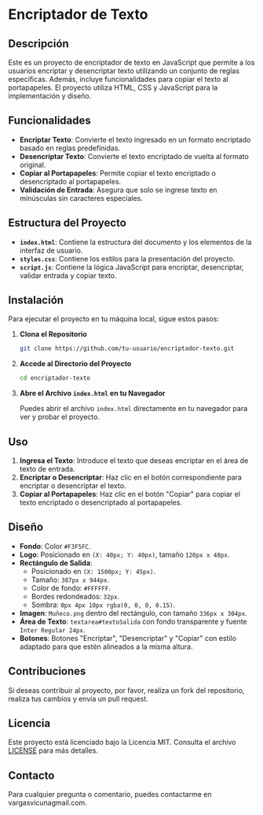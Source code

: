 # Encriptador de Texto

## Descripción

Este es un proyecto de encriptador de texto en JavaScript que permite a los usuarios encriptar y desencriptar texto utilizando un conjunto de reglas específicas. Además, incluye funcionalidades para copiar el texto al portapapeles. El proyecto utiliza HTML, CSS y JavaScript para la implementación y diseño.

## Funcionalidades

- **Encriptar Texto**: Convierte el texto ingresado en un formato encriptado basado en reglas predefinidas.
- **Desencriptar Texto**: Convierte el texto encriptado de vuelta al formato original.
- **Copiar al Portapapeles**: Permite copiar el texto encriptado o desencriptado al portapapeles.
- **Validación de Entrada**: Asegura que solo se ingrese texto en minúsculas sin caracteres especiales.

## Estructura del Proyecto

- **`index.html`**: Contiene la estructura del documento y los elementos de la interfaz de usuario.
- **`styles.css`**: Contiene los estilos para la presentación del proyecto.
- **`script.js`**: Contiene la lógica JavaScript para encriptar, desencriptar, validar entrada y copiar texto.

## Instalación

Para ejecutar el proyecto en tu máquina local, sigue estos pasos:

1. **Clona el Repositorio**

    ```bash
    git clone https://github.com/tu-usuario/encriptador-texto.git
    ```

2. **Accede al Directorio del Proyecto**

    ```bash
    cd encriptador-texto
    ```

3. **Abre el Archivo `index.html` en tu Navegador**

    Puedes abrir el archivo `index.html` directamente en tu navegador para ver y probar el proyecto.

## Uso

1. **Ingresa el Texto**: Introduce el texto que deseas encriptar en el área de texto de entrada.
2. **Encriptar o Desencriptar**: Haz clic en el botón correspondiente para encriptar o desencriptar el texto.
3. **Copiar al Portapapeles**: Haz clic en el botón "Copiar" para copiar el texto encriptado o desencriptado al portapapeles.

## Diseño

- **Fondo**: Color `#F3F5FC`.
- **Logo**: Posicionado en `(X: 40px; Y: 40px)`, tamaño `120px x 48px`.
- **Rectángulo de Salida**: 
  - Posicionado en `(X: 1500px; Y: 45px)`.
  - Tamaño: `387px x 944px`.
  - Color de fondo: `#FFFFFF`.
  - Bordes redondeados: `32px`.
  - Sombra: `0px 4px 10px rgba(0, 0, 0, 0.15)`.
- **Imagen**: `Muñeco.png` dentro del rectángulo, con tamaño `336px x 304px`.
- **Área de Texto**: `textarea#textoSalida` con fondo transparente y fuente `Inter Regular 24px`.
- **Botones**: Botones "Encriptar", "Desencriptar" y "Copiar" con estilo adaptado para que estén alineados a la misma altura.

## Contribuciones

Si deseas contribuir al proyecto, por favor, realiza un fork del repositorio, realiza tus cambios y envía un pull request.

## Licencia

Este proyecto está licenciado bajo la Licencia MIT. Consulta el archivo [LICENSE](LICENSE) para más detalles.

## Contacto

Para cualquier pregunta o comentario, puedes contactarme en vargasvicunagmail.com.
